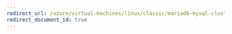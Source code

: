 ```yaml
---
redirect_url: /azure/virtual-machines/linux/classic/mariadb-mysql-cluster
redirect_document_id: true
---
```

